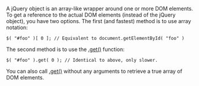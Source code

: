 <script>{
	"title": "How do I pull a native DOM element from a jQuery object?"
}</script>

A jQuery object is an array-like wrapper around one or more DOM elements. To get a reference to the actual DOM elements (instead of the jQuery object), you have two options. The first (and fastest) method is to use array notation:

```
$( "#foo" )[ 0 ]; // Equivalent to document.getElementById( "foo" )
```

The second method is to use the [.get()](https://api.jquery.com/get/) function:

```
$( "#foo" ).get( 0 ); // Identical to above, only slower.
```

You can also call [.get()](https://api.jquery.com/get/) without any arguments to retrieve a true array of DOM elements.
